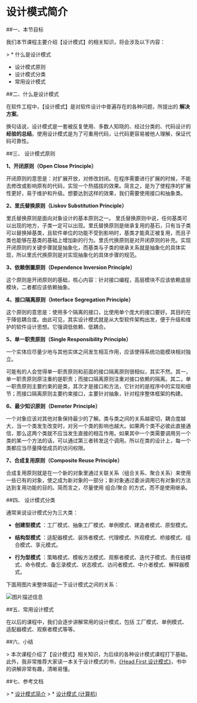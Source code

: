 # 设计模式简介


##一、本节目标

我们本节课程主要介绍【设计模式】的相关知识，将会涉及以下内容：

&gt; * 什么是设计模式
* 设计模式原则
* 设计模式分类
* 常用设计模式

##二、什么是设计模式

在软件工程中，【设计模式】是对软件设计中普遍存在的各种问题，所提出的 **解决方案**。

换句话说，设计模式是一套被反复使用、多数人知晓的、经过分类的、代码设计的 **经验的总结**。使用设计模式是为了可重用代码，让代码更容易被他人理解，保证代码可靠性。

##三、 设计模式原则

**1、开闭原则（Open Close Principle）**

开闭原则的意思是：对扩展开放，对修改封闭。在程序需要进行扩展的时候，不能去修改或影响原有的代码，实现一个热插拔的效果。简言之，是为了使程序的扩展性更好，易于维护和升级。想要达到这样的效果，我们需要使用接口和抽象类。

**2、里氏替换原则（Liskov Substitution Principle）**

里氏替换原则是面向对象设计的基本原则之一。 里氏替换原则中说，任何基类可以出现的地方，子类一定可以出现。里氏替换原则是继承复用的基石，只有当子类可以替换掉基类，且软件单位的功能不受到影响时，基类才能真正被复用，而且子类也能够在基类的基础上增加新的行为。里氏代换原则是对开闭原则的补充。实现开闭原则的关键步骤就是抽象化，而基类与子类的继承关系就是抽象化的具体实现，所以里氏代换原则是对实现抽象化的具体步骤的规范。

**3、依赖倒置原则（Dependence Inversion Principle）**

这个原则是开闭原则的基础，核心内容：针对接口编程，高层模块不应该依赖底层模块，二者都应该依赖抽象。

**4、接口隔离原则（Interface Segregation Principle）**

这个原则的意思是：使用多个隔离的接口，比使用单个庞大的接口要好。其目的在于降低耦合度。由此可见，其实设计模式就是从大型软件架构出发，便于升级和维护的软件设计思想。它强调低依赖、低耦合。

**5、单一职责原则（Single Responsibility Principle）**

一个实体应尽量少地与其他实体之间发生相互作用，应该使得系统功能模块相对独立。

可能有的人会觉得单一职责原则和前面的接口隔离原则很相似，其实不然。其一，单一职责原则原注重的是职责；而接口隔离原则注重对接口依赖的隔离。其二，单一职责原则主要约束的是类，其次才是接口和方法，它针对的是程序中的实现和细节；而接口隔离原则主要约束接口，主要针对抽象，针对程序整体框架的构建。

**6、最少知识原则（Demeter Principle）**

一个对象应该对其他对象保持最少的了解。类与类之间的关系越密切，耦合度越大，当一个类发生改变时，对另一个类的影响也越大。如果两个类不必彼此直接通信，那么这两个类就不应当发生直接的相互作用。如果其中一个类需要调用另一个类的某一个方法的话，可以通过第三者转发这个调用。所以在类的设计上，每一个类都应当尽量降低成员的访问权限。

**7、合成复用原则（Composite Reuse Principle）**

合成复用原则就是在一个新的对象里通过关联关系（组合关系、聚合关系）来使用一些已有的对象，使之成为新对象的一部分；新对象通过委派调用已有对象的方法达到复用功能的目的。简而言之，尽量使用 组合/聚合 的方式，而不是使用继承。

##四、 设计模式分类

通常来说设计模式分为三大类：

* **创建型模式** ：工厂模式、抽象工厂模式、单例模式、建造者模式、原型模式。

* **结构型模式** ：适配器模式、装饰者模式、代理模式、外观模式、桥接模式、组合模式、享元模式。

* **行为型模式** ：策略模式、模板方法模式、观察者模式、迭代子模式、责任链模式、命令模式、备忘录模式、状态模式、访问者模式、中介者模式、解释器模式。

下面用图片来整体描述一下设计模式之间的关系：

![图片描述信息](https://dn-anything-about-doc.qbox.me/userid46108labid863time1429495366116?watermark/1/image/aHR0cDovL3N5bC1zdGF0aWMucWluaXVkbi5jb20vaW1nL3dhdGVybWFyay5wbmc=/dissolve/60/gravity/SouthEast/dx/0/dy/10)

##五、常用设计模式

在以后的课程中，我们会逐步讲解常用的设计模式，包括 工厂模式、单例模式、适配器模式、观察者模式等等。

##六、小结

&gt; 本次课程介绍了【设计模式】相关知识，为后续的各种设计模式课程打下基础。此外，我非常推荐大家读一本关于设计模式的书，[《Head First 设计模式》](http://book.douban.com/subject/2243615/)，书中的讲解非常有趣，清晰易懂。


##七、参考文档

&gt; * [设计模式简介](http://www.w3cschool.cc/design-pattern/design-pattern-intro.html)
&gt; * [设计模式 (计算机)](http://zh.wikipedia.org/zh/%E8%AE%BE%E8%AE%A1%E6%A8%A1%E5%BC%8F_(%E8%AE%A1%E7%AE%97%E6%9C%BA))
